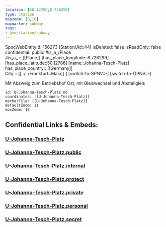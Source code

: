 ```yaml
---
location: [50.12786,8.726299] 
type: Station 
mapzoom: [8,18] 
mapmarker: subway 
tags:
- geo/station/subway
---
```

SpocWebEntityId: 156273
[StationUId::44] 
isDeleted: false
isReadOnly: false
confidential: public
#is_a_/Place  
#is_a_ :: [[Place]] 
[has_place_longitude::8.726299] 
[has_place_latitude::50.12786] 
[name::Johanna-Tesch-Platz] 
has_place_country:: [[Germany]]  
City :: [[../../Frankfurt~Main]] ] 
[switch-to-SPNV::-] 
[switch-to-ÖPNV::-] 

Mit Abzweig zum Betriebshof Ost; mit Gleiswechsel und Abstellgleis

```leaflet
id: U-Johanna-Tesch-Platz.md
coordinates: [[U-Johanna-Tesch-Platz]] 
markerFile: [[U-Johanna-Tesch-Platz]] 
defaultZoom: 11 
maxZoom: 18
```


## Confidential Links & Embeds: 

### [U-Johanna-Tesch-Platz](/_Standards/Earth/Continent/Europe/Europe~Central/Germany/Germany~West/Hessen/counties~Hessen/Frankfurt~Main/Stations-FFM~U/U-Johanna-Tesch-Platz.md) 

### [U-Johanna-Tesch-Platz.public](/_public/Earth/Continent/Europe/Europe~Central/Germany/Germany~West/Hessen/counties~Hessen/Frankfurt~Main/Stations-FFM~U/U-Johanna-Tesch-Platz.public.md) 

### [U-Johanna-Tesch-Platz.internal](/_internal/Earth/Continent/Europe/Europe~Central/Germany/Germany~West/Hessen/counties~Hessen/Frankfurt~Main/Stations-FFM~U/U-Johanna-Tesch-Platz.internal.md) 

### [U-Johanna-Tesch-Platz.protect](/_protect/Earth/Continent/Europe/Europe~Central/Germany/Germany~West/Hessen/counties~Hessen/Frankfurt~Main/Stations-FFM~U/U-Johanna-Tesch-Platz.protect.md) 

### [U-Johanna-Tesch-Platz.private](/_private/Earth/Continent/Europe/Europe~Central/Germany/Germany~West/Hessen/counties~Hessen/Frankfurt~Main/Stations-FFM~U/U-Johanna-Tesch-Platz.private.md) 

### [U-Johanna-Tesch-Platz.personal](/_personal/Earth/Continent/Europe/Europe~Central/Germany/Germany~West/Hessen/counties~Hessen/Frankfurt~Main/Stations-FFM~U/U-Johanna-Tesch-Platz.personal.md) 

### [U-Johanna-Tesch-Platz.secret](/_secret/Earth/Continent/Europe/Europe~Central/Germany/Germany~West/Hessen/counties~Hessen/Frankfurt~Main/Stations-FFM~U/U-Johanna-Tesch-Platz.secret.md)


